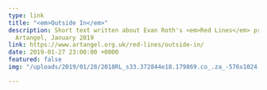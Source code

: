 ```yaml
---
type: link
title: "<em>Outside In</em>"
description: Short text written about Evan Roth's <em>Red Lines</em> project, for
  Artangel, January 2019
link: https://www.artangel.org.uk/red-lines/outside-in/
date: 2019-01-27 23:00:00 +0000
featured: false
img: "/uploads/2019/01/28/2018RL_s33.372844e18.179869.co_.za_-576x1024-1.jpg"

---
```

